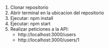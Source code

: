 1. Clonar repositorio
2. Abrir terminal en la ubicacion del repositorio
3. Ejecutar: npm install
4. Ejecutar: npm start
5. Realizar peticiones a la API:
    - http://localhost:3000/users
    - http://localhost:3000/users/1